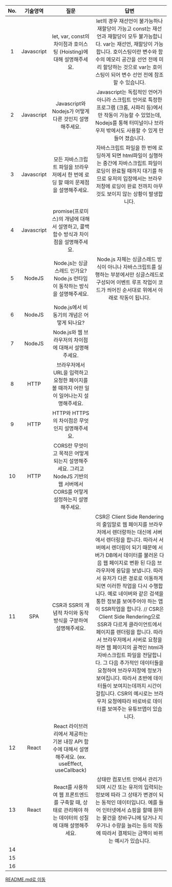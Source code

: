 |No.|기술영역|질문|답변|
|:--:|:--:|:--:|:--:|
|1|Javascript|let, var, const의 차이점과 호이스팅 (Hoisting)에 대해 설명해주세요.|let의 경우 재선언이 불가능하나 재할당이 가능고 const는 재선언과 재할당이 모두 불가능합니다. var는 재선언, 재할당이 가능합니다. 호이스팅이란 변수와 함수의 메모리 공간을 선언 전에 미리 할당하는 것으로 var는 호이스팅이 되어 변수 선언 전에 참조할 수 있습니다.|
|2|Javascript|Javascript와 Nodejs가 어떻게 다른 것인지 설명해주세요.|Javascript는 독립적인 언어가 아니라 스크립트 언어로 특정한 프로그램 (크롬, 사파리 등)에서만 작동이 가능할 수 있었는데, Nodejs를 통해 터미널이나 브라우저 밖에서도 사용할 수 있게 만들어 졌습니다.|
|3|Javascript|모든 자바스크립트 파일을 브라우저에서 한 번에 로딩 할 때의 문제점을 설명해주세요.|자바스크립트 파일을 한 번에 로딩하게 되면 html파일이 실행하는 중간에 자바스크립트 파일이 로딩이 완료될 때까지 대기를 하므로 유저의 입장에서는 브라우저창에 로딩이 완료 전까지 아무것도 보이지 않는 상황이 발생합니다.|
|4|Javascript|promise(프로미스)의 개념에 대해서 설명하고, 콜백 함수 방식과 차이점을 설명해주세요.||
|5|NodeJS|Node.js는 싱글스레드 인가요? Node.js 런타임이 동작하는 방식을 설명해주세요.|Node.js 자체는 싱글스레드 방식이 아니나 자바스크립트를 실행하는 부분에서만 싱글스레드로 구성되어 이벤트 루프 작업이 코드가 씌어진 순서대로 위에서 아래로 작동이 됩니다.|
|6|NodeJS|Node.js에서 비동기의 개념은 어떻게 되나요?||
|7|NodeJS|Node.js와 웹 브라우저의 차이점에 대해서 설명해주세요.||
|8|HTTP|브라우저에서 URL을 입력하고 요청한 페이지를 볼 때까지 어떤 일이 일어나는지 설명해주세요.||
|9|HTTP|HTTP와 HTTPS의 차이점은 무엇인지 설명해주세요.||
|10|HTTP|CORS란 무엇이고 목적은 어떻게 되는지 설명해주세요. 그리고 NodeJS 기반의 웹 서버에서 CORS를 어떻게 설정하는지 설명해주세요.||
|11|SPA|CSR과 SSR의 개념적 차이와 동작 방식을 구분하여 설명해주세요.|CSR은 Client Side Rendering의 줄임말로 웹 페이지를 브라우저에서 렌더랑하는 대신에 서버에서 렌더링을 합니다. 따라서 서버에서 렌더링이 되기 때문에 서버가 DB에서 데이터를 불러온 다음 웹 페이지로 변환 된 다음 브라우저에 응답을 보냅니다. 따라서 유저가 다른 경로로 이동하게 되면 이러한 작업을 다시 수행합니다. 예로 네이버와 같은 검색을 통한 정보를 보여주어야 하는 앱이 SSR작업을 합니다. // CSR은 Client Side Rendering으로 SSR과 다르게 클라이언트에서 페이지를 렌더링을 합니다. 따라서 브라우저에서 서버로 요청을 하면 웹 페이지의 골격인 html과 자바스크립트 파일을 전달합니다. 그 다음 추가적인 데이터들을 요청하여 브라우저창에 정보가 보여집니다. 따라서 초반에 데이터들이 보여지는데까지 시간이 걸립니다. CSR의 예시로는 브라우저 요청에따라 바로바로 데이터를 보여주는 유튜브앱이 있습니다.|
|12|React|React 라이브러리에서 제공하는 기본 내장 API 함수에 대해서 설명해주세요. (ex. useEffect, useCallback)||
|13|React|React를 사용하여 웹 프론트엔드를 구축할 때, 상태로 관리해야 하는 데이터의 성질에 대해 설명해주세요.|상태란 컴포넌트 안에서 관리가 되며 시간 또는 유저의 입력되는 정보에 따라 그 상태가 변경이 되는 동적인 데이터입니다. 예를 들어 인터넷에서 쇼핑을 할때 원하는 물건을 장바구니에 담거나 지우거나 수량을 늘리는 등의 작동에 따라서 결제되는 금액이 바뀌는 예시가 있습니다.|
|14||||
|15||||
|16||||


[README.md로 이동](../../README.md)
